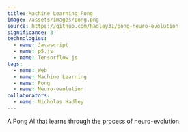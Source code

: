 ```yaml
---
title: Machine Learning Pong
image: /assets/images/pong.png
source: https://github.com/hadley31/pong-neuro-evolution
significance: 3
technologies:
  - name: Javascript
  - name: p5.js
  - name: Tensorflow.js
tags:
  - name: Web
  - name: Machine Learning
  - name: Pong
  - name: Neuro-evolution
collaborators:
  - name: Nicholas Hadley
---
```


A Pong AI that learns through the process of neuro-evolution.